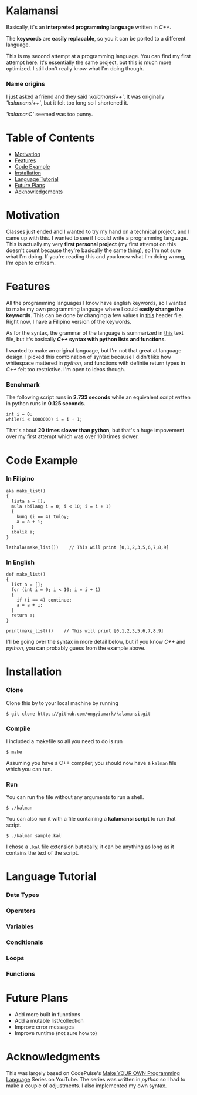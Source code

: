 # Kalamansi
Basically, it's an **interpreted programming language** written in *C++*. 

The **keywords** are **easily replacable**, so you it can be ported to a different language. 

This is my second attempt at a programming language. You can find my first attempt [here](https://github.com/ongyiumark/kalamansi-old). 
It's essentially the same project, but this is much more optimized.
I still don't really know what I'm doing though.

### Name origins
I just asked a friend and they said *'kalamansi++'*. It was originally *'kalamansi++'*, but it felt too long so I shortened it. 

*'kalamanC'* seemed was too punny.

# Table of Contents
- [Motivation](#motivation)
- [Features](#features)
- [Code Example](#code_example)
- [Installation](#installation)
- [Language Tutorial](#tutorial)
- [Future Plans](#plans)
- [Acknowledgements](#acknowledgements)

<a name=features></a>
# Motivation
Classes just ended and I wanted to try my hand on a technical project, and I came up with this. I wanted to see if I could write a programming language. 
This is actually my very **first personal project** (my first attempt on this doesn't count because they're basically the same thing), so I'm not sure what I'm doing. 
If you're reading this and you know what I'm doing wrong, I'm open to criticsm.

<a name=motivation></a>
# Features
All the programming languages I know have english keywords, so I wanted to make my own programming language where I could **easily change the keywords**. This can be done by changing a few values in [this](constants.h) header file. Right now, I have a Filipino version of the keywords.

As for the syntax, the grammar of the language is summarized in [this](grammar.txt) text file, but it's basically ***C++* syntax with python lists and functions**. 

I wanted to make an original language, but I'm not that great at language design. I picked this combination of syntax because I didn't like how whitespace mattered in *python*, and functions with definite return types in *C++* felt too restrictive. I'm open to ideas though.

### Benchmark
The following script runs in **2.733 seconds** while an equivalent script wrtten in python runs in **0.125 seconds**.

```
int i = 0;
while(i < 1000000) i = i + 1;
```

That's about **20 times slower than python**, but that's a huge impovement over my first attempt which was over 100 times slower.

<a name=code_example></a>
# Code Example

### In Filipino

```
aka make_list()
{
  lista a = [];
  mula (bilang i = 0; i < 10; i = i + 1)
  {
    kung (i == 4) tuloy;
    a = a + i;
  }
  ibalik a;
}

lathala(make_list())    // This will print [0,1,2,3,5,6,7,8,9]
```

### In English

```
def make_list()
{
  list a = [];
  for (int i = 0; i < 10; i = i + 1)
  {
    if (i == 4) continue;
    a = a + i;
  }
  return a;
}

print(make_list())    // This will print [0,1,2,3,5,6,7,8,9]
```

I'll be going over the syntax in more detail below, but if you know *C++* and *python*, you can probably guess from the example above.

<a name=installation></a>
# Installation

### Clone
Clone this by to your local machine by running

`$ git clone https://github.com/ongyiumark/kalamansi.git`

### Compile
I included a makefile so all you need to do is run 

`$ make`

Assuming you have a C++ compiler, you should now have a `kalman` file which you can run.

### Run
You can run the file without any arguments to run a shell.

`$ ./kalman`

You can also run it with a file containing a **kalamansi script** to run that script.

`$ ./kalman sample.kal`

I chose a `.kal` file extension but really, it can be anything as long as it contains the text of the script.

<a name=tutorial></a>
# Language Tutorial
### Data Types

### Operators

### Variables

### Conditionals

### Loops

### Functions

<a name=plans></a>
# Future Plans
- Add more built in functions
- Add a mutable list/collection
- Improve error messages
- Improve runtime (not sure how to)

<a name=acknowledgements></a>
# Acknowledgments

This was largely based on CodePulse's [Make YOUR OWN Programming Language](https://www.youtube.com/playlist?list=PLZQftyCk7_SdoVexSmwy_tBgs7P0b97yD) Series on YouTube.
The series was written in *python* so I had to make a couple of adjustments. I also implemented my own syntax.
